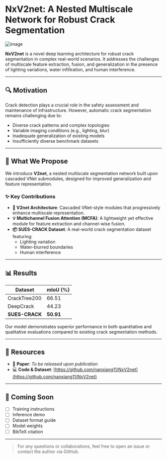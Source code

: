 # NxV2net: A Nested Multiscale Network for Robust Crack Segmentation
![image](https://github.com/user-attachments/assets/34d60842-4c8b-468f-b40d-ec472c861240)


**NxV2net** is a novel deep learning architecture for robust crack segmentation in complex real-world scenarios. It addresses the challenges of multiscale feature extraction, fusion, and generalization in the presence of lighting variations, water infiltration, and human interference.

---

## 🔍 Motivation

Crack detection plays a crucial role in the safety assessment and maintenance of infrastructure. However, automatic crack segmentation remains challenging due to:

- Diverse crack patterns and complex topologies  
- Variable imaging conditions (e.g., lighting, blur)  
- Inadequate generalization of existing models  
- Insufficiently diverse benchmark datasets  

---

## 🚀 What We Propose

We introduce **V2net**, a nested multiscale segmentation network built upon cascaded VNet submodules, designed for improved generalization and feature representation.

### ✨ Key Contributions

- **🔗 V2net Architecture**: Cascaded VNet-style modules that progressively enhance multiscale representation.
- **💡 Multichannel Fusion Attention (MCFA)**: A lightweight yet effective module for feature extraction and channel-wise fusion.
- **📦 SUES-CRACK Dataset**: A real-world crack segmentation dataset featuring:
  - Lighting variation
  - Water-blurred boundaries
  - Human interference

---

## 📊 Results

| Dataset        | mIoU (%) |
|----------------|----------|
| CrackTree200   | 66.51    |
| DeepCrack      | 44.23    |
| **SUES-CRACK** | **50.91** |

Our model demonstrates superior performance in both quantitative and qualitative evaluations compared to existing crack segmentation methods.

---

## 📁 Resources

- 📄 **Paper**: _To be released upon publication_
- 💻 **Code & Dataset**: [https://github.com/nanxiang11/NxV2net](https://github.com/nanxiang11/NxV2net)

---

## 🧪 Coming Soon

- [ ] Training instructions  
- [ ] Inference demo  
- [ ] Dataset format guide  
- [ ] Model weights  
- [ ] BibTeX citation  

---

> For any questions or collaborations, feel free to open an issue or contact the author via GitHub.


